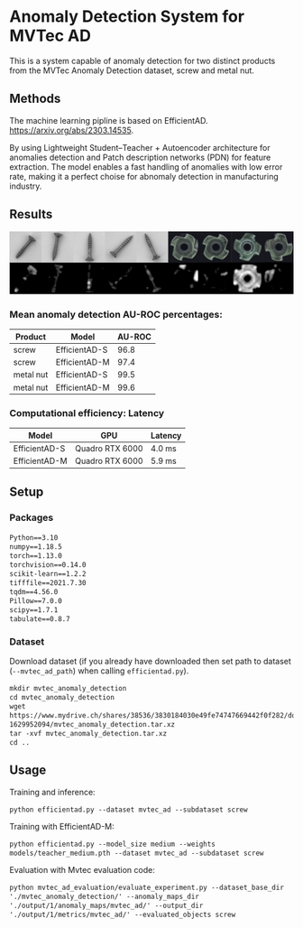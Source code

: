 # Anomaly Detection System for MVTec AD
This is a system capable of anomaly detection for two distinct products from the MVTec Anomaly Detection dataset, screw and metal nut.

## Methods 
The machine learning pipline is based on EfficientAD. https://arxiv.org/abs/2303.14535.

By using Lightweight Student–Teacher + Autoencoder architecture for anomalies detection and Patch description networks (PDN) for feature extraction. The model enables a fast handling of anomalies with low error rate, making it a perfect choise for abnomaly detection in manufacturing industry.


## Results

![alt text](https://github.com/Takigawashuangshui/AnomalyDetection/blob/main/example.png?raw=true)

### Mean anomaly detection AU-ROC percentages:

| Product       | Model          | AU-ROC         |
|---------------|----------------|----------------|
| screw         | EfficientAD-S  | 96.8           |
| screw         | EfficientAD-M  | 97.4           |
| metal nut     | EfficientAD-S  | 99.5           |
| metal nut     | EfficientAD-M  | 99.6           |


### Computational efficiency: Latency

| Model         | GPU             | Latency      |
|---------------|-----------------|--------------|
| EfficientAD-S | Quadro RTX 6000 | 4.0 ms       |
| EfficientAD-M | Quadro RTX 6000 | 5.9 ms       |



## Setup

### Packages

```
Python==3.10
numpy==1.18.5
torch==1.13.0
torchvision==0.14.0
scikit-learn==1.2.2
tifffile==2021.7.30
tqdm==4.56.0
Pillow==7.0.0
scipy==1.7.1
tabulate==0.8.7
```

### Dataset

Download dataset (if you already have downloaded then set path to dataset (`--mvtec_ad_path`) when calling `efficientad.py`).

```
mkdir mvtec_anomaly_detection
cd mvtec_anomaly_detection
wget https://www.mydrive.ch/shares/38536/3830184030e49fe74747669442f0f282/download/420938113-1629952094/mvtec_anomaly_detection.tar.xz
tar -xvf mvtec_anomaly_detection.tar.xz
cd ..
```


## Usage

Training and inference:

```
python efficientad.py --dataset mvtec_ad --subdataset screw
```
Training with EfficientAD-M:

```
python efficientad.py --model_size medium --weights models/teacher_medium.pth --dataset mvtec_ad --subdataset screw
```

Evaluation with Mvtec evaluation code:

```
python mvtec_ad_evaluation/evaluate_experiment.py --dataset_base_dir './mvtec_anomaly_detection/' --anomaly_maps_dir './output/1/anomaly_maps/mvtec_ad/' --output_dir './output/1/metrics/mvtec_ad/' --evaluated_objects screw
```